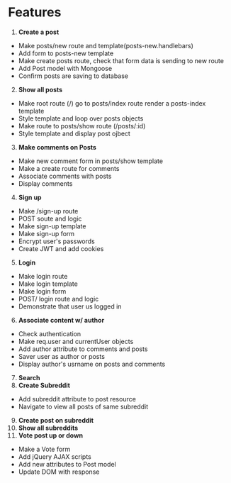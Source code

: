 # Features
1. **Create a post** 
  - Make posts/new route and template(posts-new.handlebars)
  - Add form to posts-new template
  - Make create posts route, check that form data is sending to new route 
  - Add Post model with Mongoose 
  - Confirm posts are saving to database
2. **Show all posts** 
  - Make root route (/) go to posts/index route render a posts-index template 
  - Style template and loop over posts objects
  - Make route to posts/show route (/posts/:id)
  - Style template and display post ojbect
3.  **Make comments on Posts**
  - Make new comment form in posts/show template 
  - Make a create route for comments 
  - Associate comments with posts
  - Display comments
4. **Sign up** 
  - Make /sign-up route
  - POST soute and logic
  - Make sign-up template 
  - Make sign-up form
  - Encrypt user's passwords
  - Create JWT and add cookies
5. **Login**
  - Make login route 
  - Make login template 
  - Make login form
  - POST/ login route and logic
  - Demonstrate that user us logged in
6. **Associate content w/ author**
  - Check authentication
  - Make req.user and currentUser objects 
  - Add author attribute to comments and posts
  - Saver user as author or posts
  - Display author's usrname on posts and comments
7. **Search** 
8. **Create Subreddit** 
  - Add subreddit attribute to post resource 
  - Navigate to view all posts of same subreddit
9. **Create post on subreddit** 
10. **Show all subreddits** 
11. **Vote post up or down**
  - Make a Vote form 
  - Add jQuery AJAX scripts 
  - Add new attributes to Post model 
  - Update DOM with response